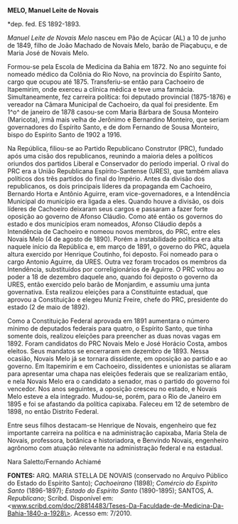 **MELO, Manuel Leite de Novais**

\*dep. fed. ES 1892-1893.

*Manuel Leite de Novais Melo* nasceu em Pão de Açúcar (AL) a 10 de junho
de 1849, filho de João Machado de Novais Melo, barão de Piaçabuçu, e de
Maria José de Novais Melo.

Formou-se pela Escola de Medicina da Bahia em 1872. No ano seguinte foi
nomeado médico da Colônia do Rio Novo, na província do Espírito Santo,
cargo que ocupou até 1875. Transferiu-se então para Cachoeiro de
Itapemirim, onde exerceu a clínica médica e teve uma farmácia.
Simultaneamente, fez carreira política: foi deputado provincial
(1875-1876) e vereador na Câmara Municipal de Cachoeiro, da qual foi
presidente. Em 1^o^ de janeiro de 1878 casou-se com Maria Bárbara de
Sousa Monteiro (Maricota), irmã mais velha de Jerônimo e Bernardino
Monteiro, que seriam governadores do Espírito Santo, e de dom Fernando
de Sousa Monteiro, bispo do Espírito Santo de 1902 a 1916.

Na República, filiou-se ao Partido Republicano Construtor (PRC), fundado
após uma cisão dos republicanos, reunindo a maioria deles a políticos
oriundos dos partidos Liberal e Conservador do período imperial. O rival
do PRC era a União Republicana Espírito-Santense (URES), que também
aliava políticos dos três partidos do final do Império. Antes da divisão
dos republicanos, os dois principais líderes da propaganda em Cachoeiro,
Bernardo Horta e Antônio Aguirre, eram vice-governadores, e a
Intendência Municipal do município era ligada a eles. Quando houve a
divisão, os dois líderes de Cachoeiro deixaram seus cargos e passaram a
fazer forte oposição ao governo de Afonso Cláudio. Como até então os
governos do estado e dos municípios eram nomeados, Afonso Cláudio depôs
a Intendência de Cachoeiro e nomeou novos membros, do PRC, entre eles
Novais Melo (4 de agosto de 1890). Porém a instabilidade política era
alta naquele início da República e, em março de 1891, o governo do PRC,
àquela altura exercido por Henrique Coutinho, foi deposto. Foi nomeado
para o cargo Antonio Aguirre, da URES. Outra vez foram trocados os
membros da Intendência, substituídos por correligionários de Aguirre. O
PRC voltou ao poder a 18 de dezembro daquele ano, quando foi deposto o
governo da URES, então exercido pelo barão de Monjardim, e assumiu uma
junta governativa. Esta realizou eleições para a Constituinte estadual,
que aprovou a Constituição e elegeu Muniz Freire, chefe do PRC,
presidente do estado (2 de maio de 1892).

Como a Constituição Federal aprovada em 1891 aumentara o número mínimo
de deputados federais para quatro, o Espírito Santo, que tinha somente
dois, realizou eleições para preencher as duas novas vagas em 1892.
Foram candidatos do PRC Novais Melo e José Horácio Costa, ambos eleitos.
Seus mandatos se encerraram em dezembro de 1893. Nessa ocasião, Novais
Melo já se tornara dissidente, em oposição ao partido e ao governo. Em
Itapemirim e em Cachoeiro, dissidentes e unionistas se aliaram para
apresentar uma chapa nas eleições federais que se realizariam então, e
nela Novais Melo era o candidato a senador, mas o partido do governo foi
vencedor. Nos anos seguintes, a oposição cresceu no estado, e Novais
Melo esteve a ela integrado. Mudou-se, porém, para o Rio de Janeiro em
1895 e foi se afastando da política capixaba. Faleceu em 12 de setembro
de 1898, no então Distrito Federal.

Entre seus filhos destacam-se Henrique de Novais, engenheiro que fez
importante carreira na política e na administração capixaba, Maria Stela
de Novais, professora, botânica e historiadora, e Benvindo Novais,
engenheiro agrônomo com atuação relevante na administração federal e na
estadual.

Nara Saletto/Fernando Achiamé

**FONTES:** ARQ. MARIA STELLA DE NOVAIS (conservado no Arquivo Público
do Estado do Espírito Santo); *Cachoeirano* (1898); *Comércio do
Espírito Santo* (1896-1897); *Estado do Espírito Santo* (1890-1895);
SANTOS, A. *Republicano*; Scribd. Disponível em:
\<www.scribd.com/doc/28814483/Teses-Da-Faculdade-de-Medicina-Da-Bahia-1840-a-1928\>.
Acesso em: 7/2010.
